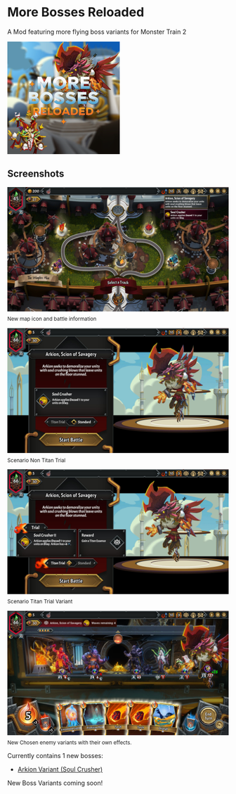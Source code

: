 # More Bosses Reloaded
A Mod featuring more flying boss variants for Monster Train 2

![icon](https://raw.githubusercontent.com/Monster-Train-2-Modding-Group/MoreBosses-Reloaded/main/icon.png)

## Screenshots

![map](https://raw.githubusercontent.com/Monster-Train-2-Modding-Group/MoreBosses-Reloaded/main/screenshots/battle_node_and_sin.jpg)
<sub>New map icon and battle information</sub>

![intro](https://raw.githubusercontent.com/Monster-Train-2-Modding-Group/MoreBosses-Reloaded/main/screenshots/battle_intro1.jpg)
<sub>Scenario Non Titan Trial</sub>

![intro2](https://raw.githubusercontent.com/Monster-Train-2-Modding-Group/MoreBosses-Reloaded/main/screenshots/battle_intro2.jpg)
<sub>Scenario Titan Trial Variant</sub>

![intro2](https://raw.githubusercontent.com/Monster-Train-2-Modding-Group/MoreBosses-Reloaded/main/screenshots/battle_with_enemy.jpg)
<sub>New Chosen enemy variants with their own effects.</sub>

Currently contains 1 new bosses:
* [Arkion Variant (Soul Crusher)](https://github.com/Monster-Train-2-Modding-Group/MoreBosses-Reloaded/wiki/Arkion-Soul-Crusher)

New Boss Variants coming soon!

